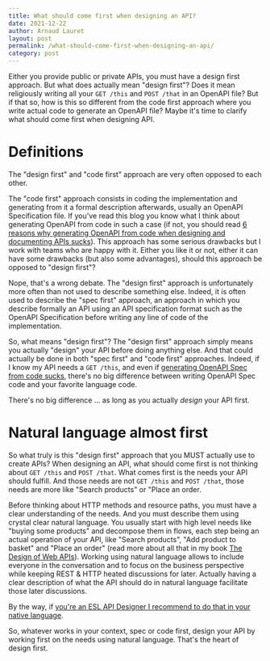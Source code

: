 ```yaml
---
title: What should come first when designing an API?
date: 2021-12-22
author: Arnaud Lauret
layout: post
permalink: /what-should-come-first-when-designing-an-api/
category: post
---
```


Either you provide public or private APIs, you must have a design first approach.
But what does actually mean "design first"?
Does it mean religiously writing all your `GET /this` and `POST /that` in an OpenAPI file?
But if that so, how is this so different from the code first approach where you write actual code to generate an OpenAPI file?
Maybe it's time to clarify what should come first when designing API.
<!--more-->

# Definitions

The "design first" and "code first" approach are very often opposed to each other.

The "code first" approach consists in coding the implementation and generating from it a formal description afterwards, usually an OpenAPI Specification file.
If you've read this blog you know what I think about generating OpenAPI from code in such a case (if not, you should read [6 reasons why generating OpenAPI from code when designing and documenting APIs sucks](/6-reasons-why-generating-openapi-from-code-when-designing-and-documenting-apis-sucks/)).
This approach has some serious drawbacks but I work with teams who are happy with it.
Either you like it or not, either it can have some drawbacks (but also some advantages), should this approach be opposed to "design first"?

Nope, that's a wrong debate.
The "design first" approach is unfortunately more often than not used to describe something else.
Indeed, it is often used to describe the "spec first" approach, an approach in which you describe formally an API using an API specification format such as the OpenAPI Specification before writing any line of code of the implementation.

So, what means "design first"?
The "design first" approach simply means you actually "design" your API before doing anything else.
And that could actually be done in both "spec first" and "code first" approaches.
Indeed, if I know my API needs a `GET /this`, and even if [generating OpenAPI Spec from code sucks]((/6-reasons-why-generating-openapi-from-code-when-designing-and-documenting-apis-sucks/)), there's no big difference between writing OpenAPI Spec code and your favorite language code.

There's no big difference ... as long as you actually _design_ your API first.

# Natural language almost first

So what truly is this "design first" approach that you MUST actually use to create APIs?
When designing an API, what should come first is not thinking about `GET /this` and `POST /that`.
What comes first is the needs your API should fulfill.
And those needs are not `GET /this` and `POST /that`, those needs are more like "Search products" or "Place an order.

Before thinking about HTTP methods and resource paths, you must have a clear understanding of the needs.
And you must describe them using crystal clear natural language.
You usually start with high level needs like "buying some products" and decompose them in flows, each step being an actual operation of your API, like "Search products", "Add product to basket" and "Place an order" (read more about all that in my book [The Design of Web APIs](https://www.manning.com/books/the-design-of-web-apis)).
Working using natural language allows to include everyone in the conversation and to focus on the business perspective while keeping REST & HTTP heated discussions for later.
Actually having a clear description of what the API should do in natural language facilitate those later discussions.
 
By the way, if [you're an ESL API Designer I recommend to do that in your native language](/excuse-my-french-api-or-being-an-english-as-a-second-language-api-designer/#when-should-i-use-english-during-design-process).

So, whatever works in your context, spec or code first, design your API by working first on the needs using natural language.
That's the heart of design first.